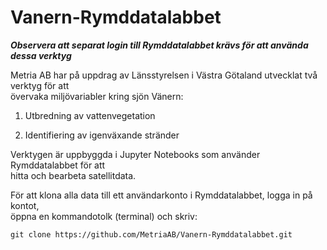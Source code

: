 # Vanern-Rymddatalabbet

***Observera att separat login till Rymddatalabbet krävs för att använda dessa verktyg***

Metria AB har på uppdrag av Länsstyrelsen i Västra Götaland utvecklat två verktyg för att <br>övervaka miljövariabler kring sjön Vänern:

1. Utbredning av vattenvegetation

2. Identifiering av igenväxande stränder

Verktygen är uppbyggda i Jupyter Notebooks som använder Rymddatalabbet för att <br>hitta och bearbeta satellitdata.

För att klona alla data till ett användarkonto i Rymddatalabbet, 
logga in på kontot, <br>öppna en kommandotolk (terminal) och skriv:

    git clone https://github.com/MetriaAB/Vanern-Rymddatalabbet.git
